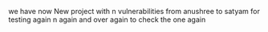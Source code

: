 we have now New project with n vulnerabilities from anushree to satyam for testing again n again and over again to check the one
again
